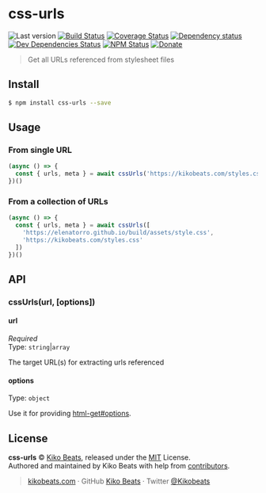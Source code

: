 # css-urls

![Last version](https://img.shields.io/github/tag/Kikobeats/css-urls.svg?style=flat-square)
[![Build Status](https://img.shields.io/travis/Kikobeats/css-urls/master.svg?style=flat-square)](https://travis-ci.org/Kikobeats/css-urls)
[![Coverage Status](https://img.shields.io/coveralls/Kikobeats/css-urls.svg?style=flat-square)](https://coveralls.io/github/Kikobeats/css-urls)
[![Dependency status](https://img.shields.io/david/Kikobeats/css-urls.svg?style=flat-square)](https://david-dm.org/Kikobeats/css-urls)
[![Dev Dependencies Status](https://img.shields.io/david/dev/Kikobeats/css-urls.svg?style=flat-square)](https://david-dm.org/Kikobeats/css-urls#info=devDependencies)
[![NPM Status](https://img.shields.io/npm/dm/css-urls.svg?style=flat-square)](https://www.npmjs.org/package/css-urls)
[![Donate](https://img.shields.io/badge/donate-paypal-blue.svg?style=flat-square)](https://paypal.me/Kikobeats)

> Get all URLs referenced from stylesheet files

## Install

```bash
$ npm install css-urls --save
```

## Usage

### From single URL

```js
(async () => {
  const { urls, meta } = await cssUrls('https://kikobeats.com/styles.css')
})()
```

### From a collection of URLs

```js
(async () => {
  const { urls, meta } = await cssUrls([
    'https://elenatorro.github.io/build/assets/style.css',
    'https://kikobeats.com/styles.css'
  ])
})()
```

## API

### cssUrls(url, [options])

#### url

*Required*<br>
Type: `string`|`array`

The target URL(s) for extracting urls referenced

#### options

Type: `object`

Use it for providing [html-get#options](https://github.com/Kikobeats/html-get#options).

## License

**css-urls** © [Kiko Beats](https://kikobeats.com), released under the [MIT](https://github.com/Kikobeats/css-urls/blob/master/LICENSE.md) License.<br>
Authored and maintained by Kiko Beats with help from [contributors](https://github.com/Kikobeats/css-urls/contributors).

> [kikobeats.com](https://kikobeats.com) · GitHub [Kiko Beats](https://github.com/Kikobeats) · Twitter [@Kikobeats](https://twitter.com/Kikobeats)
